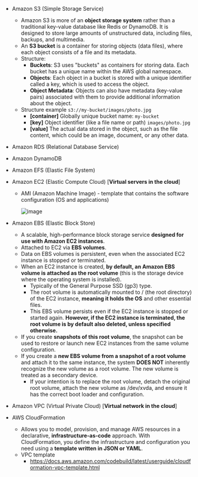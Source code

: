 - Amazon S3 (Simple Storage Service)
  -  Amazon S3 is more of an **object storage system** rather than a traditional key-value database like Redis or DynamoDB. It is designed to store large amounts of unstructured data, including files, backups, and multimedia.
  - An **S3 bucket** is a container for storing objects (data files), where each object consists of a file and its metadata.
  - Structure:
    - **Buckets**: S3 uses "buckets" as containers for storing data. Each bucket has a unique name within the AWS global namespace.
    - **Objects**: Each object in a bucket is stored with a unique identifier called a key, which is used to access the object.
    - **Object Metadata**: Objects can also have metadata (key-value pairs) associated with them to provide additional information about the object.
  - Structure example `s3://my-bucket/images/photo.jpg`
    - **[container]** Globally unique bucket name: `my-bucket`
    - **[key]** Object identifier (like a file name or path) `images/photo.jpg`
    - **[value]** The actual data stored in the object, such as the file content, which could be an image, document, or any other data.
- Amazon RDS (Relational Database Service)
- Amazon DynamoDB
- Amazon EFS (Elastic File System)
- Amazon EC2 (Elastic Compute Cloud) [**Virtual servers in the cloud**]
  - AMI (Amazon Machine Image) - template that contains the software configuration (OS and applications)
    
    ![image](https://github.com/user-attachments/assets/e86ed1ee-1950-4091-b979-e1a9c2a3f6a8)
    
- Amazon EBS (Elastic Block Store)
  - A scalable, high-performance block storage service **designed for use with Amazon EC2 instances**.
  - Attached to EC2 via **EBS volumes**.
  - Data on EBS volumes is persistent, even when the associated EC2 instance is stopped or terminated.
  - When an EC2 instance is created, **by default, an Amazon EBS volume is attached as the root volume** (this is the storage device where the operating system is installed).
    - Typically of the General Purpose SSD (gp3) type.
    - The root volume is automatically mounted to / (the root directory) of the EC2 instance, **meaning it holds the OS** and other essential files.
    - This EBS volume persists even if the EC2 instance is stopped or started again. **However, if the EC2 instance is terminated, the root volume is by default also deleted, unless specified otherwise.**
  - If you create **snapshots of this root volume**, the snapshot can be used to restore or launch new EC2 instances from the same volume configuration.
  - If you create a **new EBS volume from a snapshot of a root volume** and attach it to the same instance, the system **DOES NOT** inherently recognize the new volume as a root volume. The new volume is treated as a secondary device.
    - If your intention is to replace the root volume, detach the original root volume, attach the new volume as /dev/xvda, and ensure it has the correct boot loader and configuration.
- Amazon VPC (Virtual Private Cloud) [**Virtual network in the cloud**]
- AWS CloudFormation
  - Allows you to model, provision, and manage AWS resources in a declarative, **infrastructure-as-code** approach. With CloudFormation, you define the infrastructure and configuration you need using a **template written in JSON or YAML**.
  - VPC template
    - https://docs.aws.amazon.com/codebuild/latest/userguide/cloudformation-vpc-template.html
